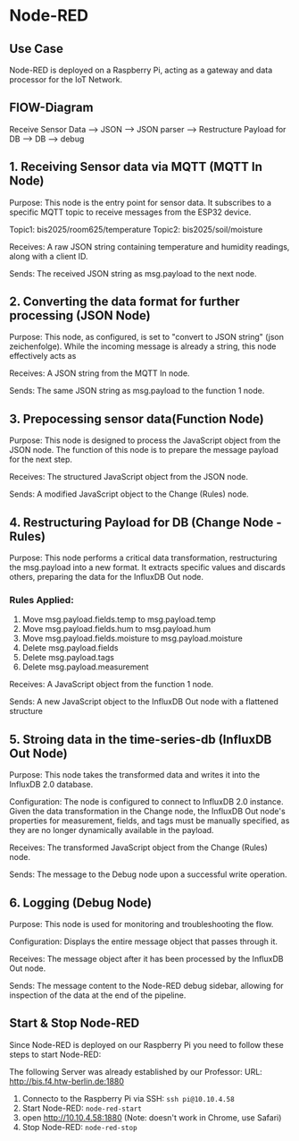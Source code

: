 # Node-RED

## Use Case
Node-RED is deployed on a Raspberry Pi, acting as a gateway and data processor for the IoT Network.

## FlOW-Diagram
Receive Sensor Data --> JSON --> JSON parser --> Restructure Payload for DB --> DB --> debug 

## 1. Receiving Sensor data via MQTT (MQTT In Node)
Purpose: This node is the entry point for sensor data. It subscribes to a specific MQTT topic to receive messages from the ESP32 device.
 
Topic1: bis2025/room625/temperature
Topic2: bis2025/soil/moisture

Receives: A raw JSON string containing temperature and humidity readings, along with a client ID.

Sends: The received JSON string as msg.payload to the next node.

## 2. Converting the data format for further processing (JSON Node)
Purpose: This node, as configured, is set to "convert to JSON string" (json zeichenfolge). While the incoming message is already a string, this node effectively acts as 

Receives: A JSON string from the MQTT In node.

Sends: The same JSON string as msg.payload to the function 1 node.

## 3. Prepocessing sensor data(Function Node)
Purpose: This node is designed to process the JavaScript object from the JSON node. The function of this node is to prepare the message payload for the next step.

Receives: The structured JavaScript object from the JSON node.

Sends: A modified JavaScript object to the Change (Rules) node.

## 4. Restructuring Payload for DB (Change Node - Rules)
Purpose: This node performs a critical data transformation, restructuring the msg.payload into a new format. It extracts specific values and discards others, preparing the data for the InfluxDB Out node.

### Rules Applied:
1. Move msg.payload.fields.temp to msg.payload.temp
2. Move msg.payload.fields.hum to msg.payload.hum
3. Move msg.payload.fields.moisture to msg.payload.moisture
3. Delete msg.payload.fields
4. Delete msg.payload.tags
5. Delete msg.payload.measurement
   
Receives: A JavaScript object from the function 1 node.

Sends: A new JavaScript object to the InfluxDB Out node with a flattened structure

## 5. Stroing data in the time-series-db (InfluxDB Out Node)
Purpose: This node takes the transformed data and writes it into the InfluxDB 2.0 database.

Configuration: The node is configured to connect to InfluxDB 2.0 instance. Given the data transformation in the Change node, the InfluxDB Out node's properties for measurement, fields, and tags
must be manually specified, as they are no longer dynamically available in the payload.

Receives: The transformed JavaScript object from the Change (Rules) node.

Sends: The message to the Debug node upon a successful write operation.

## 6. Logging (Debug Node)
Purpose: This node is used for monitoring and troubleshooting the flow.

Configuration: Displays the entire message object that passes through it.

Receives: The message object after it has been processed by the InfluxDB Out node.

Sends: The message content to the Node-RED debug sidebar, allowing for inspection of the data at the end of the pipeline.

## Start & Stop Node-RED
Since Node-RED is deployed on our Raspberry Pi you need to follow these steps to start Node-RED:

The following Server was already established by our Professor:
URL: http://bis.f4.htw-berlin.de:1880


1. Connecto to the Raspberry Pi via SSH:
`ssh pi@10.10.4.58`
2. Start Node-RED: `node-red-start`  
3. open http://10.10.4.58:1880 (Note: doesn't work in Chrome, use Safari)
4. Stop Node-RED: `node-red-stop` 






